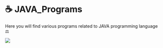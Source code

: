 # ☕ JAVA_Programs
Here you will find various programs related to JAVA programming language ⚖
<p>
  <img align ="center" src=https://stackify.com/wp-content/uploads/2018/09/Java-Debugging-Tips-881x441.jpg"/>
  </p>
